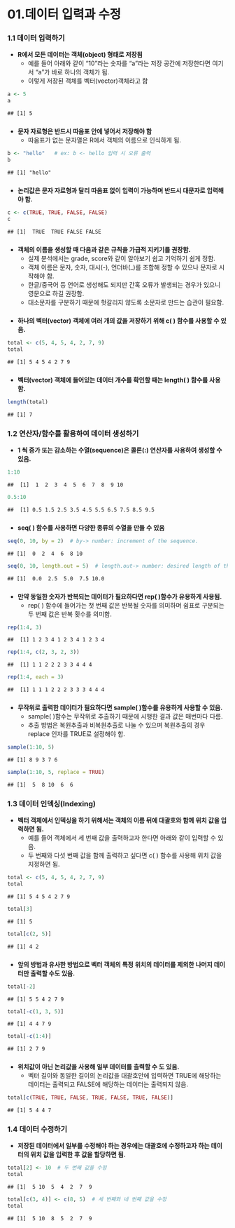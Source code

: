 01.데이터 입력과 수정
================

### 1.1 데이터 입력하기

  - **R에서 모든 데이터는 객체(object) 형태로 저장됨**
      - 예를 들어 아래와 같이 “10”라는 숫자를 “a”라는 저장 공간에 저장한다면 여기서 “a”가 바로 하나의 객체가
        됨.
      - 이렇게 저장된 객체를 벡터(vector)객체라고 함

<!-- end list -->

``` r
a <- 5
a
```

    ## [1] 5

### 

  - **문자 자료형은 반드시 따옴표 안에 넣어서 저장해야 함**
      - 따옴표가 없는 문자열은 R에서 객체의 이름으로 인식하게 됨.

<!-- end list -->

``` r
b <- "hello"   # ex: b <- hello 입력 시 오류 출력 
b
```

    ## [1] "hello"

### 

  - **논리값은 문자 자료형과 달리 따옴표 없이 입력이 가능하며 반드시 대문자로 입력해야 함.**

<!-- end list -->

``` r
c <- c(TRUE, TRUE, FALSE, FALSE)
c
```

    ## [1]  TRUE  TRUE FALSE FALSE

### 

  - **객체의 이름을 생성할 때 다음과 같은 규칙을 가급적 지키기를 권장함.**
      - 실제 분석에서는 grade, score와 같이 알아보기 쉽고 기억하기 쉽게 정함.
      - 객체 이름은 문자, 숫자, 대시(-), 언더바(\_)를 조합해 정할 수 있으나 문자로 시작해야 함.
      - 한글/중국어 등 언어로 생성해도 되지만 간혹 오류가 발생되는 경우가 있으니 영문으로 하길 권장함.
      - 대소문자를 구분하기 때문에 헛갈리지 않도록 소문자로 만드는 습관이 필요함.

### 

  - **하나의 벡터(vector) 객체에 여러 개의 값을 저장하기 위해 c( ) 함수를 사용할 수 있음.**

<!-- end list -->

``` r
total <- c(5, 4, 5, 4, 2, 7, 9)
total
```

    ## [1] 5 4 5 4 2 7 9

### 

  - **벡터(vector) 객체에 들어있는 데이터 개수를 확인할 때는 length( ) 함수를 사용함.**

<!-- end list -->

``` r
length(total)
```

    ## [1] 7

### 

### 1.2 연산자/함수를 활용하여 데이터 생성하기

  - **1 씩 증가 또는 감소하는 수열(sequence)은 콜론(:) 연산자를 사용하여 생성할 수 있음.**

<!-- end list -->

``` r
1:10
```

    ##  [1]  1  2  3  4  5  6  7  8  9 10

``` r
0.5:10
```

    ##  [1] 0.5 1.5 2.5 3.5 4.5 5.5 6.5 7.5 8.5 9.5

### 

  - **seq( ) 함수를 사용하면 다양한 종류의 수열을 만들 수 있음**

<!-- end list -->

``` r
seq(0, 10, by = 2)  # by-> number: increment of the sequence.
```

    ## [1]  0  2  4  6  8 10

``` r
seq(0, 10, length.out = 5)  # length.out-> number: desired length of the sequence. 
```

    ## [1]  0.0  2.5  5.0  7.5 10.0

### 

  - **만약 동일한 숫자가 반복되는 데이터가 필요하다면 rep( )함수가 유용하게 사용됨.**
      - rep( ) 함수에 들어가는 첫 번째 값은 반복될 숫자를 의미하며 쉼표로 구분되는 두 번째 값은 반복 횟수를
        의미함.

<!-- end list -->

``` r
rep(1:4, 3)
```

    ##  [1] 1 2 3 4 1 2 3 4 1 2 3 4

``` r
rep(1:4, c(2, 3, 2, 3))
```

    ##  [1] 1 1 2 2 2 3 3 4 4 4

``` r
rep(1:4, each = 3)
```

    ##  [1] 1 1 1 2 2 2 3 3 3 4 4 4

### 

  - **무작위로 출력한 데이터가 필요하다면 sample( )함수를 유용하게 사용할 수 있음.**
      - sample( )함수는 무작위로 추출하기 때문에 시행한 결과 값은 매번마다 다름.
      - 추출 방법은 복원추출과 비복원추출로 나눌 수 있으며 복원추출의 경우 replace 인자를 TRUE로 설정해야 함.

<!-- end list -->

``` r
sample(1:10, 5)
```

    ## [1] 8 9 3 7 6

``` r
sample(1:10, 5, replace = TRUE)
```

    ## [1]  5  8 10  6  6

### 1.3 데이터 인덱싱(Indexing)

  - **벡터 객체에서 인덱싱을 하기 위해서는 객체의 이름 뒤에 대괄호와 함께 위치 값을 입력하면 됨.**
      - 예를 들어 객체에서 세 번째 값을 출력하고자 한다면 아래와 같이 입력할 수 있음.
      - 두 번째와 다섯 번째 값을 함께 출력하고 싶다면 c( ) 함수를 사용해 위치 값을 지정하면 됨.

<!-- end list -->

``` r
total <- c(5, 4, 5, 4, 2, 7, 9)
total
```

    ## [1] 5 4 5 4 2 7 9

``` r
total[3]
```

    ## [1] 5

``` r
total[c(2, 5)]
```

    ## [1] 4 2

### 

  - **앞의 방법과 유사한 방법으로 벡터 객체의 특정 위치의 데이터를 제외한 나머지 데이터만 출력할 수도 있음.**

<!-- end list -->

``` r
total[-2]
```

    ## [1] 5 5 4 2 7 9

``` r
total[-c(1, 3, 5)]
```

    ## [1] 4 4 7 9

``` r
total[-c(1:4)]
```

    ## [1] 2 7 9

### 

  - **위치값이 아닌 논리값을 사용해 일부 데이터를 출력할 수 도 있음.**
      - 벡터 길이와 동일한 길이의 논리값을 대괄호안에 입력하면 TRUE에 해당하는 데이터는 출력되고 FALSE에 해당하는
        데이터는 출력되지 않음.

<!-- end list -->

``` r
total[c(TRUE, TRUE, FALSE, TRUE, FALSE, TRUE, FALSE)]
```

    ## [1] 5 4 4 7

### 1.4 데이터 수정하기

  - **저장된 데이터에서 일부를 수정해야 하는 경우에는 대괄호에 수정하고자 하는 데이터의 위치 값을 입력한 후 값을 할당하면
    됨.**

<!-- end list -->

``` r
total[2] <- 10  # 두 번째 값을 수정
total
```

    ## [1]  5 10  5  4  2  7  9

``` r
total[c(3, 4)] <- c(8, 5)  # 세 번째와 네 번째 값을 수정
total
```

    ## [1]  5 10  8  5  2  7  9
